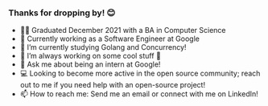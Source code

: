 ### Thanks for dropping by! 😊
- 👨‍🎓 Graduated December 2021 with a BA in Computer Science
- :office: Currently working as a Software Engineer at Google
- 🌱 I’m currently studying Golang and Concurrency!
- 🔭 I’m always working on some cool stuff :rocket:
- 💬 Ask me about being an intern at Google!
- 💻 Looking to become more active in the open source community; reach out to me if you need help with an open-source project!
- 📫 How to reach me: Send me an email or connect with me on LinkedIn!
